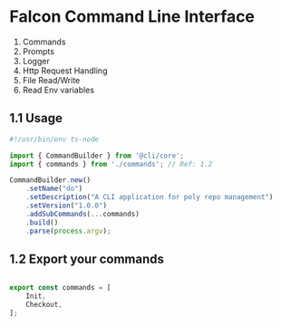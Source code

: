 # Falcon Command Line Interface

1. Commands
2. Prompts
3. Logger
4. Http Request Handling
5. File Read/Write
6. Read Env variables

## 1.1 Usage

```typescript
#!/usr/bin/env ts-node

import { CommandBuilder } from '@cli/core';
import { commands } from './commands'; // Ref: 1.2

CommandBuilder.new()
    .setName("do")
    .setDescription("A CLI application for poly repo management")
    .setVersion("1.0.0")
    .addSubCommands(...commands)
    .build()
    .parse(process.argv);
```

## 1.2 Export your commands

```typescript

export const commands = [
    Init,
    Checkout,
];

```